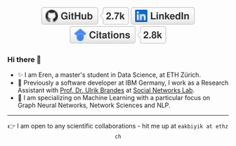 <p align="center">
	<a href="https://github.com/meakbiyik"><img src="imgs/github.svg" alt="GitHub"></a>
	<a href="https://www.linkedin.com/in/m-eren-akbiyik-2468aa6a"><img src="imgs/linkedin.svg" alt="LinkedIn"></a>
	<a href="https://scholar.google.com/citations?user=pZ7AXAcAAAAJ&hl=en"><img src="imgs/citations.svg" alt="Google Scholar"></a>
</p>

### Hi there 👋

- ✨ I am Eren, a master's student in Data Science, at ETH Zürich.
- 🔭 Previously a software developer at IBM Germany, I work as a Research Assistant with [Prof. Dr. Ulrik Brandes](https://scholar.google.de/citations?user=fmmZrwgAAAAJ&hl=de) at [Social Networks Lab](https://sn.ethz.ch/).
- 🌱 I am specializing on Machine Learning with a particular focus on Graph Neural Networks, Network Sciences and NLP.

---

<p align="center">
  👉 I am open to any scientific collaborations  - hit me up at <code>eakbiyik at ethz ch</code>
</p>
